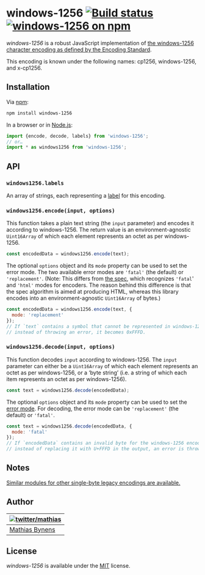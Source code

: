 # windows-1256 [![Build status](https://github.com/mathiasbynens/windows-1256/workflows/run-checks/badge.svg)](https://github.com/mathiasbynens/windows-1256/actions?query=workflow%3Arun-checks) [![windows-1256 on npm](https://img.shields.io/npm/v/windows-1256)](https://www.npmjs.com/package/windows-1256)

_windows-1256_ is a robust JavaScript implementation of [the windows-1256 character encoding as defined by the Encoding Standard](https://encoding.spec.whatwg.org/#windows-1256).

This encoding is known under the following names: cp1256, windows-1256, and x-cp1256.

## Installation

Via [npm](https://www.npmjs.com/):

```bash
npm install windows-1256
```

In a browser or in [Node.js](https://nodejs.org/):

```js
import {encode, decode, labels} from 'windows-1256';
// or…
import * as windows1256 from 'windows-1256';
```

## API

### `windows1256.labels`

An array of strings, each representing a [label](https://encoding.spec.whatwg.org/#label) for this encoding.

### `windows1256.encode(input, options)`

This function takes a plain text string (the `input` parameter) and encodes it according to windows-1256. The return value is an environment-agnostic `Uint16Array` of which each element represents an octet as per windows-1256.

```js
const encodedData = windows1256.encode(text);
```

The optional `options` object and its `mode` property can be used to set the error mode. The two available error modes are `'fatal'` (the default) or `'replacement'`. (Note: This differs from [the spec](https://encoding.spec.whatwg.org/#error-mode), which recognizes `'fatal`' and `'html'` modes for encoders. The reason behind this difference is that the spec algorithm is aimed at producing HTML, whereas this library encodes into an environment-agnostic `Uint16Array` of bytes.)

```js
const encodedData = windows1256.encode(text, {
  mode: 'replacement'
});
// If `text` contains a symbol that cannot be represented in windows-1256,
// instead of throwing an error, it becomes 0xFFFD.
```

### `windows1256.decode(input, options)`

This function decodes `input` according to windows-1256. The `input` parameter can either be a `Uint16Array` of which each element represents an octet as per windows-1256, or a ‘byte string’ (i.e. a string of which each item represents an octet as per windows-1256).

```js
const text = windows1256.decode(encodedData);
```

The optional `options` object and its `mode` property can be used to set the [error mode](https://encoding.spec.whatwg.org/#error-mode). For decoding, the error mode can be `'replacement'` (the default) or `'fatal'`.

```js
const text = windows1256.decode(encodedData, {
  mode: 'fatal'
});
// If `encodedData` contains an invalid byte for the windows-1256 encoding,
// instead of replacing it with U+FFFD in the output, an error is thrown.
```

## Notes

[Similar modules for other single-byte legacy encodings are available.](https://www.npmjs.com/browse/keyword/legacy-encoding)

## Author

| [![twitter/mathias](https://gravatar.com/avatar/24e08a9ea84deb17ae121074d0f17125?s=70)](https://twitter.com/mathias "Follow @mathias on Twitter") |
|---|
| [Mathias Bynens](https://mathiasbynens.be/) |

## License

_windows-1256_ is available under the [MIT](https://mths.be/mit) license.
